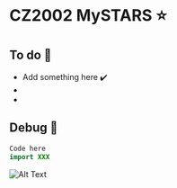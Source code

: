 # CZ2002 MySTARS ⭐
## To do 🚌
- Add something here ✔️
- 
- 




## Debug 🎅 
```java
Code here
import XXX 
```

![Alt Text](https://data.whicdn.com/images/238451357/original.gif)